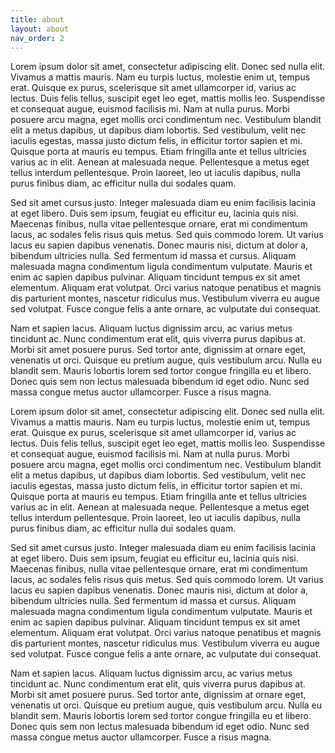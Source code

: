 ```yaml
---
title: about
layout: about
nav_order: 2
---
```


Lorem ipsum dolor sit amet, consectetur adipiscing elit. Donec sed nulla elit. Vivamus a mattis mauris. Nam eu turpis luctus, molestie enim ut, tempus erat. Quisque ex purus, scelerisque sit amet ullamcorper id, varius ac lectus. Duis felis tellus, suscipit eget leo eget, mattis mollis leo. Suspendisse et consequat augue, euismod facilisis mi. Nam at nulla purus. Morbi posuere arcu magna, eget mollis orci condimentum nec. Vestibulum blandit elit a metus dapibus, ut dapibus diam lobortis. Sed vestibulum, velit nec iaculis egestas, massa justo dictum felis, in efficitur tortor sapien et mi. Quisque porta at mauris eu tempus. Etiam fringilla ante et tellus ultricies varius ac in elit. Aenean at malesuada neque. Pellentesque a metus eget tellus interdum pellentesque. Proin laoreet, leo ut iaculis dapibus, nulla purus finibus diam, ac efficitur nulla dui sodales quam.

Sed sit amet cursus justo. Integer malesuada diam eu enim facilisis lacinia at eget libero. Duis sem ipsum, feugiat eu efficitur eu, lacinia quis nisi. Maecenas finibus, nulla vitae pellentesque ornare, erat mi condimentum lacus, ac sodales felis risus quis metus. Sed quis commodo lorem. Ut varius lacus eu sapien dapibus venenatis. Donec mauris nisi, dictum at dolor a, bibendum ultricies nulla. Sed fermentum id massa et cursus. Aliquam malesuada magna condimentum ligula condimentum vulputate. Mauris et enim ac sapien dapibus pulvinar. Aliquam tincidunt tempus ex sit amet elementum. Aliquam erat volutpat. Orci varius natoque penatibus et magnis dis parturient montes, nascetur ridiculus mus. Vestibulum viverra eu augue sed volutpat. Fusce congue felis a ante ornare, ac vulputate dui consequat.

Nam et sapien lacus. Aliquam luctus dignissim arcu, ac varius metus tincidunt ac. Nunc condimentum erat elit, quis viverra purus dapibus at. Morbi sit amet posuere purus. Sed tortor ante, dignissim at ornare eget, venenatis ut orci. Quisque eu pretium augue, quis vestibulum arcu. Nulla eu blandit sem. Mauris lobortis lorem sed tortor congue fringilla eu et libero. Donec quis sem non lectus malesuada bibendum id eget odio. Nunc sed massa congue metus auctor ullamcorper. Fusce a risus magna.

Lorem ipsum dolor sit amet, consectetur adipiscing elit. Donec sed nulla elit. Vivamus a mattis mauris. Nam eu turpis luctus, molestie enim ut, tempus erat. Quisque ex purus, scelerisque sit amet ullamcorper id, varius ac lectus. Duis felis tellus, suscipit eget leo eget, mattis mollis leo. Suspendisse et consequat augue, euismod facilisis mi. Nam at nulla purus. Morbi posuere arcu magna, eget mollis orci condimentum nec. Vestibulum blandit elit a metus dapibus, ut dapibus diam lobortis. Sed vestibulum, velit nec iaculis egestas, massa justo dictum felis, in efficitur tortor sapien et mi. Quisque porta at mauris eu tempus. Etiam fringilla ante et tellus ultricies varius ac in elit. Aenean at malesuada neque. Pellentesque a metus eget tellus interdum pellentesque. Proin laoreet, leo ut iaculis dapibus, nulla purus finibus diam, ac efficitur nulla dui sodales quam.

Sed sit amet cursus justo. Integer malesuada diam eu enim facilisis lacinia at eget libero. Duis sem ipsum, feugiat eu efficitur eu, lacinia quis nisi. Maecenas finibus, nulla vitae pellentesque ornare, erat mi condimentum lacus, ac sodales felis risus quis metus. Sed quis commodo lorem. Ut varius lacus eu sapien dapibus venenatis. Donec mauris nisi, dictum at dolor a, bibendum ultricies nulla. Sed fermentum id massa et cursus. Aliquam malesuada magna condimentum ligula condimentum vulputate. Mauris et enim ac sapien dapibus pulvinar. Aliquam tincidunt tempus ex sit amet elementum. Aliquam erat volutpat. Orci varius natoque penatibus et magnis dis parturient montes, nascetur ridiculus mus. Vestibulum viverra eu augue sed volutpat. Fusce congue felis a ante ornare, ac vulputate dui consequat.

Nam et sapien lacus. Aliquam luctus dignissim arcu, ac varius metus tincidunt ac. Nunc condimentum erat elit, quis viverra purus dapibus at. Morbi sit amet posuere purus. Sed tortor ante, dignissim at ornare eget, venenatis ut orci. Quisque eu pretium augue, quis vestibulum arcu. Nulla eu blandit sem. Mauris lobortis lorem sed tortor congue fringilla eu et libero. Donec quis sem non lectus malesuada bibendum id eget odio. Nunc sed massa congue metus auctor ullamcorper. Fusce a risus magna.